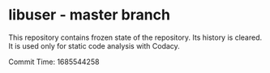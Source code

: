 # libuser - master branch

This repository contains frozen state of the repository.
Its history is cleared. It is used only for static code
analysis with Codacy.

Commit Time: 1685544258